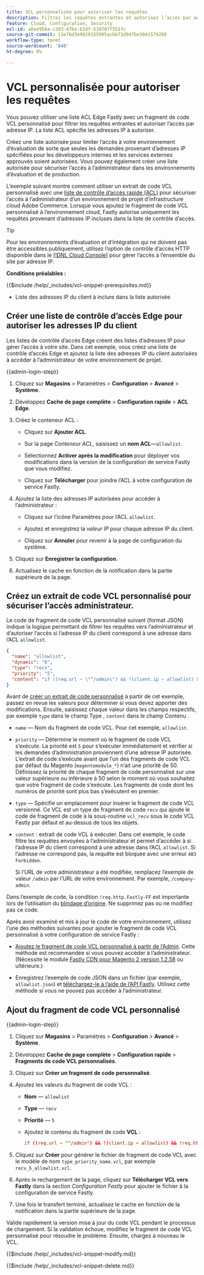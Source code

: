 ```yaml
---
title: VCL personnalisée pour autoriser les requêtes
description: Filtrez les requêtes entrantes et autorisez l’accès par adresse IP pour les sites Adobe Commerce à l’aide d’une liste de contrôle d’accès Edge rapide et d’un extrait de code VCL personnalisé.
feature: Cloud, Configuration, Security
exl-id: a6ee958a-c3d3-47be-b2df-510707f551fc
source-git-commit: 13e76d3e9829155995acbb72d947be3041579298
workflow-type: tm+mt
source-wordcount: '848'
ht-degree: 0%

---
```


# VCL personnalisée pour autoriser les requêtes

Vous pouvez utiliser une liste ACL Edge Fastly avec un fragment de code VCL personnalisé pour filtrer les requêtes entrantes et autoriser l’accès par adresse IP. La liste ACL spécifie les adresses IP à autoriser.

Créez une liste autorisée pour limiter l’accès à votre environnement d’évaluation de sorte que seules les demandes provenant d’adresses IP spécifiées pour les développeurs internes et les services externes approuvés soient autorisées. Vous pouvez également créer une liste autorisée pour sécuriser l’accès à l’administrateur dans les environnements d’évaluation et de production.

L’exemple suivant montre comment utiliser un extrait de code VCL personnalisé avec une [liste de contrôle d’accès rapide (ACL)](https://docs.fastly.com/guides/access-control-lists/about-acls) pour sécuriser l’accès à l’administrateur d’un environnement de projet d’infrastructure cloud Adobe Commerce. Lorsque vous ajoutez le fragment de code VCL personnalisé à l’environnement cloud, Fastly autorise uniquement les requêtes provenant d’adresses IP incluses dans la liste de contrôle d’accès.

>[!TIP]
>
>Pour les environnements d’évaluation et d’intégration qui ne doivent pas être accessibles publiquement, utilisez l’option de contrôle d’accès HTTP disponible dans le [[!DNL Cloud Console]](../project/overview.md#access-the-project-web-interface) pour gérer l’accès à l’ensemble du site par adresse IP.

**Conditions préalables :**


{{$include /help/_includes/vcl-snippet-prerequisites.md}}

- Liste des adresses IP du client à inclure dans la liste autorisée

## Créer une liste de contrôle d’accès Edge pour autoriser les adresses IP du client

Les listes de contrôle d’accès Edge créent des listes d’adresses IP pour gérer l’accès à votre site. Dans cet exemple, vous créez une liste de contrôle d’accès Edge et ajoutez la liste des adresses IP du client autorisées à accéder à l’administrateur de votre environnement de projet.

{{admin-login-step}}

1. Cliquez sur **Magasins** > Paramètres > **Configuration** > **Avancé** > **Système**.

1. Développez **Cache de page complète** > **Configuration rapide** > **ACL Edge**.

1. Créez le conteneur ACL :

   - Cliquez sur **Ajouter ACL**.

   - Sur la page *Conteneur ACL*, saisissez un **nom ACL**—`allowlist`.

   - Sélectionnez **Activer après la modification** pour déployer vos modifications dans la version de la configuration de service Fastly que vous modifiez.

   - Cliquez sur **Télécharger** pour joindre l’ACL à votre configuration de service Fastly.

1. Ajoutez la liste des adresses IP autorisées pour accéder à l’administrateur :

   - Cliquez sur l’icône Paramètres pour l’ACL `allowlist`.

   - Ajoutez et enregistrez la *valeur IP* pour chaque adresse IP du client.

   - Cliquez sur **Annuler** pour revenir à la page de configuration du système.

1. Cliquez sur **Enregistrer la configuration**.

1. Actualisez le cache en fonction de la notification dans la partie supérieure de la page.

## Créez un extrait de code VCL personnalisé pour sécuriser l’accès administrateur.

Le code de fragment de code VCL personnalisé suivant (format JSON) indique la logique permettant de filtrer les requêtes vers l’administrateur et d’autoriser l’accès si l’adresse IP du client correspond à une adresse dans l’ACL `allowlist`.

```json
{
  "name": "allowlist",
  "dynamic": "0",
  "type": "recv",
  "priority": "5",
  "content": "if ((req.url ~ \"^/admin\") && !(client.ip ~ allowlist) && !req.http.Fastly-FF) { error 403 \"Forbidden\"; }"
}
```

Avant de [créer un extrait de code personnalisé](https://experienceleague.adobe.com/docs/commerce-cloud-service/user-guide/cdn/custom-vcl-snippets/fastly-vcl-allowlist.html#add-the-custom-vcl-snippet) à partir de cet exemple, passez en revue les valeurs pour déterminer si vous devez apporter des modifications. Ensuite, saisissez chaque valeur dans les champs respectifs, par exemple `type` dans le champ Type , `content` dans le champ Contenu .

- `name` — Nom du fragment de code VCL. Pour cet exemple, `allowlist`.

- `priority` — Détermine le moment où le fragment de code VCL s’exécute. La priorité est `5` pour s’exécuter immédiatement et vérifier si les demandes d’administration proviennent d’une adresse IP autorisée. L’extrait de code s’exécute avant que l’un des fragments de code VCL par défaut du Magento (`magentomodule_*`) n’ait une priorité de 50. Définissez la priorité de chaque fragment de code personnalisé sur une valeur supérieure ou inférieure à 50 selon le moment où vous souhaitez que votre fragment de code s’exécute. Les fragments de code dont les numéros de priorité sont plus bas s’exécutent en premier.

- `type` — Spécifie un emplacement pour insérer le fragment de code VCL versionné. Ce VCL est un type de fragment de code `recv` qui ajoute le code de fragment de code à la sous-routine `vcl_recv` sous le code VCL Fastly par défaut et au-dessus de tous les objets.

- `content` : extrait de code VCL à exécuter. Dans cet exemple, le code filtre les requêtes envoyées à l’administrateur et permet d’accéder à si l’adresse IP du client correspond à une adresse dans l’ACL `allowlist`. Si l’adresse ne correspond pas, la requête est bloquée avec une erreur `403 Forbidden`.

  Si l’URL de votre administrateur a été modifiée, remplacez l’exemple de valeur `/admin` par l’URL de votre environnement. Par exemple, `/company-admin`.

Dans l’exemple de code, la condition `!req.http.Fastly-FF` est importante lors de l’utilisation du [blindage d’origine](fastly-custom-cache-configuration.md#configure-back-ends-and-origin-shielding). Ne supprimez pas ou ne modifiez pas ce code.

Après avoir examiné et mis à jour le code de votre environnement, utilisez l’une des méthodes suivantes pour ajouter le fragment de code VCL personnalisé à votre configuration de service Fastly :

- [Ajoutez le fragment de code VCL personnalisé à partir de l’Admin](#add-the-custom-vcl-snippet). Cette méthode est recommandée si vous pouvez accéder à l’administrateur. (Nécessite le module [Fastly CDN pour Magento 2 version 1.2.58](fastly-configuration.md#upgrade) ou ultérieure.)

- Enregistrez l’exemple de code JSON dans un fichier (par exemple, `allowlist.json`) et [téléchargez-le à l’aide de l’API Fastly](fastly-vcl-custom-snippets.md#manage-custom-vcl-snippets-using-the-api). Utilisez cette méthode si vous ne pouvez pas accéder à l’administrateur.

## Ajout du fragment de code VCL personnalisé

{{admin-login-step}}

1. Cliquez sur **Magasins** > Paramètres > **Configuration** > **Avancé** > **Système**.

1. Développez **Cache de page complète** > **Configuration rapide** > **Fragments de code VCL personnalisés**.

1. Cliquez sur **Créer un fragment de code personnalisé**.

1. Ajoutez les valeurs du fragment de code VCL :

   - **Nom** — `allowlist`

   - **Type** — `recv`

   - **Priorité** — `5`

   - Ajoutez le contenu du fragment de code **VCL** :

     ```conf
     if ((req.url ~ "^/admin") && !(client.ip ~ allowlist) && !req.http.Fastly-FF) { error 403 "Forbidden";}
     ```

1. Cliquez sur **Créer** pour générer le fichier de fragment de code VCL avec le modèle de nom `type_priority_name.vcl`, par exemple `recv_5_allowlist.vcl`.

1. Après le rechargement de la page, cliquez sur **Télécharger VCL vers Fastly** dans la section *Configuration Fastly* pour ajouter le fichier à la configuration de service Fastly.

1. Une fois le transfert terminé, actualisez le cache en fonction de la notification dans la partie supérieure de la page.

Valide rapidement la version mise à jour du code VCL pendant le processus de chargement. Si la validation échoue, modifiez le fragment de code VCL personnalisé pour résoudre le problème. Ensuite, chargez à nouveau le VCL.

{{$include /help/_includes/vcl-snippet-modify.md}}

{{$include /help/_includes/vcl-snippet-delete.md}}
